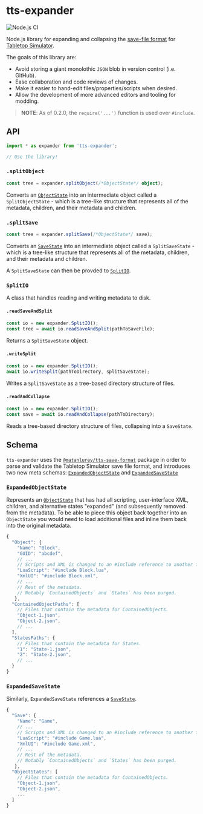 # tts-expander

![Node.js CI](https://github.com/matanlurey/tts-expander/workflows/Node.js%20CI/badge.svg)

Node.js library for expanding and collapsing the [save-file format][1] for
[Tabletop Simulator][2].

The goals of this library are:

- Avoid storing a giant monolothic `JSON` blob in version control (i.e. GitHub).
- Ease collaboration and code reviews of changes.
- Make it easier to hand-edit files/properties/scripts when desired.
- Allow the development of more advanced editors and tooling for modding.

[1]: https://kb.tabletopsimulator.com/custom-content/save-file-format/
[2]: https://store.steampowered.com/app/286160/Tabletop_Simulator/

> **NOTE**: As of 0.2.0, the `require('...')` function is used over `#include`.

## API

```ts
import * as expander from 'tts-expander';

// Use the library!
```

### `.splitObject`

```ts
const tree = expander.splitObject(/*ObjectState*/ object);
```

Converts an [`ObjectState`][4] into an intermediate object called a
`SplitObjectState` - which is a tree-like structure that represents all of the
metadata, children, and their metadata and children.

### `.splitSave`

```ts
const tree = expander.splitSave(/*ObjectState*/ save);
```

Converts an [`SaveState`][5] into an intermediate object called a
`SplitSaveState` - which is a tree-like structure that represents all of the
metadata, children, and their metadata and children.

A `SplitSaveState` can then be provded to [`SplitIO`](#splitio).

### `SplitIO`

A class that handles reading and writing metadata to disk.

#### `.readSaveAndSplit`

```ts
const io = new expander.SplitIO();
const tree = await io.readSaveAndSplit(pathToSaveFile);
```

Returns a `SplitSaveState` object.

#### `.writeSplit`

```ts
const io = new expander.SplitIO();
await io.writeSplit(pathToDirectory, splitSaveState);
```

Writes a `SplitSaveState` as a tree-based directory structure of files.

#### `.readAndCollapse`

```ts
const io = new expander.SplitIO();
const save = await io.readAndCollapse(pathToDirectory);
```

Reads a tree-based directory structure of files, collapsing into a `SaveState`.

## Schema

`tts-expander` uses the [`@matanlurey/tts-save-format`][3] package in order to
parse and validate the Tabletop Simulator save file format, and introduces two
new meta schemas: [`ExpandedObjectState`](#expandedobjectstate) and
[`ExpandedSaveState`](#expandedsavestate)

### `ExpandedObjectState`

Represents an [`ObjectState`][4] that has had all scripting, user-interface XML,
children, and alternative states "expanded" (and subsequently removed from the
metadata). To be able to piece this object back together into an `ObjectState`
you would need to load additional files and inline them back into the original
metadata.

```js
{
  "Object": {
    "Name": "Block",
    "GUID": "abcdef",
    // ...
    // Scripts and XML is changed to an #include reference to another file.
    "LuaScript": "#include Block.lua",
    "XmlUI": "#include Block.xml",
    // ...
    // Rest of the metadata.
    // Notably `ContainedObjects` and `States` has been purged.
   },
  "ContainedObjectPaths": [
    // Files that contain the metadata for ContainedObjects.
    "Object-1.json",
    "Object-2.json",
    // ...
  ],
  "StatesPaths": {
    // Files that contain the metadata for States.
    "1": "State-1.json",
    "2": "State-2.json",
    // ...
  }
}
```

### `ExpandedSaveState`

Similarly, `ExpandedSaveState` references a [`SaveState`][5].

```js
{
  "Save": {
    "Name": "Game",
    // ...
    // Scripts and XML is changed to an #include reference to another file.
    "LuaScript": "#include Game.lua",
    "XmlUI": "#include Game.xml",
    // ...
    // Rest of the metadata.
    // Notably `ContainedObjects` and `States` has been purged.
   },
  "ObjectStates": [
    // Files that contain the metadata for ContainedObjects.
    "Object-1.json",
    "Object-2.json",
    ...
  ]
}
```

[3]: https://github.com/matanlurey/tts-save-format
[4]: https://github.com/matanlurey/tts-save-format/blob/master/src/schema/ObjectState.json
[5]: https://github.com/matanlurey/tts-save-format/blob/master/src/schema/SaveState.json
